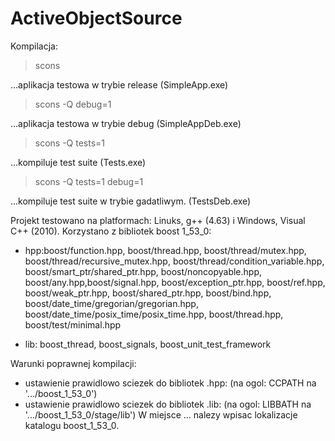 ActiveObjectSource
==================
Kompilacja:

>scons

...aplikacja testowa w trybie release (SimpleApp.exe)

>scons -Q debug=1

...aplikacja testowa w trybie debug (SimpleAppDeb.exe)

>scons -Q tests=1

...kompiluje test suite (Tests.exe)

>scons -Q tests=1 debug=1

...kompiluje test suite w trybie gadatliwym. (TestsDeb.exe)

Projekt testowano na platformach: Linuks, g++ (4.63) i Windows, Visual C++ (2010). Korzystano 
z bibliotek boost 1_53_0:
- hpp:boost/function.hpp, boost/thread.hpp, boost/thread/mutex.hpp, boost/thread/recursive_mutex.hpp, 
  boost/thread/condition_variable.hpp, boost/smart_ptr/shared_ptr.hpp, boost/noncopyable.hpp, 
  boost/any.hpp,boost/signal.hpp, boost/exception_ptr.hpp, boost/ref.hpp, boost/weak_ptr.hpp,
  boost/shared_ptr.hpp, boost/bind.hpp, boost/date_time/gregorian/gregorian.hpp,
  boost/date_time/posix_time/posix_time.hpp, boost/thread.hpp, boost/test/minimal.hpp
  
- lib: boost_thread, boost_signals, boost_unit_test_framework

Warunki poprawnej kompilacji:
- ustawienie prawidlowo sciezek do bibliotek .hpp: (na ogol: CCPATH na '.../boost_1_53_0')
- ustawienie prawidlowo sciezek do bibliotek .lib: (na ogol: LIBBATH na '.../boost_1_53_0/stage/lib')
W miejsce ... nalezy wpisac lokalizacje katalogu boost_1_53_0.

